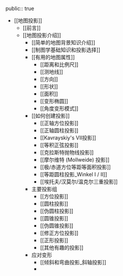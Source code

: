 public:: true

- [[地图投影]]
	- [[前言]]
	- [[地图投影介绍]]
		- [[简单的地图背景知识介绍]]
		- [[制图学基础知识和投影选择]]
		- [[有用的地图属性]]
			- [[距离和比例尺]]
			- [[测地线]]
			- [[方向]]
			- [[形状]]
			- [[面积]]
			- [[变形椭圆]]
			- [[角度变形模式]]
		- [[如何创建投影]]
			- [[正轴方位投影]]
			- [[正轴圆柱投影]]
			- [[Kavrayskiy's VII投影]]
			- [[等积正弦投影]]
			- [[克拉斯特抛物线投影]]
			- [[摩尔维特 (Mollweide) 投影]]
			- [[极/赤道方位等距等面积投影]]
			- [[等距圆柱投影_Winkel I / II]]
			- [[埃托夫/汉莫尔/温克尔三重投影]]
		- 主要投影组
			- [[方位投影]]
			- [[圆柱投影]]
			- [[伪圆柱投影]]
			- [[圆锥投影]]
			- [[伪圆锥投影]]
			- [[修正方位投影]]
			- [[正形投影]]
			- [[其他有趣的投影]]
		- 应对变形
			- [[倾斜和弯曲投影_斜轴投影]]
			-